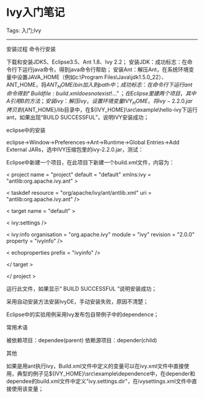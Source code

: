 # Ivy入门笔记
Tags: 入门;Ivy

------

安装过程 
 命令行安装 
 
 下载和安装JDK5、Eclipse3.5、Ant 1.8、Ivy 2.2； 
安装JDK：成功标志：在命令行下运行java命令，得到java命令行帮助； 
安装Ant：解压Ant，在系统环境变量中设置JAVA_HOME（例如c:\Program Files\Java\jdk1.5.0_22）、ANT_HOME，将${ANT_HOME}/bin加入到path中；成功标志：在命令行下运行ant命令得到“Buildfile: build.xml does not exist!...”； 
在Eclipse里建两个项目，其中A引用B的方法； 
安装ivy：解压ivy，设置环境变量IVY_HOME，将ivy-2.2.0.jar拷贝到${ANT_HOME}/lib目录中，在${IVY_HOME}\src\example\hello-ivy下运行ant，如果出现“BUILD SUCCESSFUL”，说明IVY安装成功； 

 eclipse中的安装 
 
 
eclipse->Window->Preferences->Ant->Runtime->Global Entries->Add External JARs，选中IVY压缩包里的ivy-2.2.0.jar，测试：


Eclipse中新建一个项目，在此项目下新建一个build.xml文件，内容为：

 <? xml version = "1.0" encoding = "UTF-8" ?> 

 < project name = "project" default = "default" xmlns:ivy = "antlib:org.apache.ivy.ant" > 

  < taskdef resource = "org/apache/ivy/ant/antlib.xml" uri = "antlib:org.apache.ivy.ant" /> 

  < target name = "default" > 

   < ivy:settings /> 

   < ivy:info organisation = "org.apache.ivy" module = "ivy" revision = "2.0.0" property = "ivyinfo" /> 

   < echoproperties prefix = "ivyinfo" /> 

  </ target > 

 </ project > 

 运行此文件，如果显示“ BUILD SUCCESSFUL ”说明安装成功； 

 采用自动安装方法安装IvyDE，手动安装失败，原因不清楚； 

 Eclipse中的实验用例采用Ivy发布包自带例子中的dependence；

 
 常用术语 
 
被依赖项目：dependee(parent) 
依赖源项目：depender(child) 


 其他 
 
如果是用ant执行ivy，Build.xml文件中定义的变量可以在ivy.xml文件中直接使用，典型的例子见${IVY_HOME}\src\example\dependence中，在depender和dependee的build.xml文件中定义"ivy.settings.dir"，在ivysettings.xml文件中直接使用该变量；